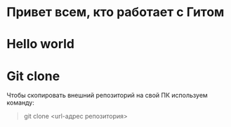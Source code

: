 # Привет всем, кто работает с Гитом
# Hello world
# Git clone
Чтобы скопировать внешний репозиторий на свой ПК используем команду:

> git clone <url-адрес репозитория>

